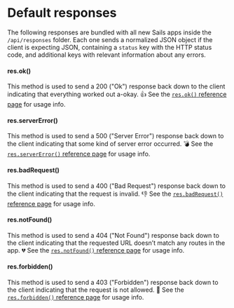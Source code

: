 # Default responses

The following responses are bundled with all new Sails apps inside the `/api/responses` folder.  Each one sends a normalized JSON object if the client is expecting JSON, containing a `status` key with the HTTP status code, and additional keys with relevant information about any errors.

#### res.ok()

This method is used to send a 200 ("Ok") response back down to the client indicating that everything worked out a-okay. 👍 See the [`res.ok()` reference page](http://sailsjs.org/documentation/reference/response-res/res-ok) for usage info.

#### res.serverError()

This method is used to send a 500 ("Server Error") response back down to the client indicating that some kind of server error occurred. 💣 See the [`res.serverError()` reference page](http://sailsjs.org/documentation/reference/response-res/res-server-error) for usage info.

#### res.badRequest()

This method is used to send a 400 ("Bad Request") response back down to the client indicating that the request is invalid. 👎 See the [`res.badRequest()` reference page](http://sailsjs.org/documentation/reference/response-res/res-bad-request) for usage info.

#### res.notFound()

This method is used to send a 404 ("Not Found") response back down to the client indicating that the requested URL doesn&rsquo;t match any routes in the app. 💔 See the [`res.notFound()` reference page](http://sailsjs.org/documentation/reference/response-res/res-not-found) for usage info.

#### res.forbidden()

This method is used to send a 403 ("Forbidden") response back down to the client indicating that the request is not allowed. 🚫 See the [`res.forbidden()` reference page](http://sailsjs.org/documentation/reference/response-res/res-forbidden) for usage info.

<docmeta name="displayName" value="Default Responses">
